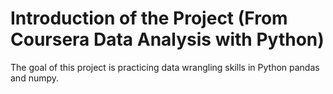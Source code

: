 # Introduction of the Project (From Coursera Data Analysis with Python)
The goal of this project is practicing data wrangling skills in Python pandas and numpy.
